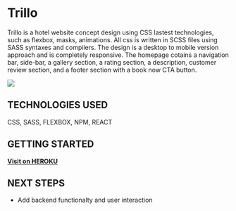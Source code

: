 # Trillo

Trillo is a hotel website concept design using CSS lastest technologies, such as flexbox, masks, animations. All css is written in SCSS files using SASS syntaxes and compilers. The design is a desktop to mobile version approach and is completely responsive. The homepage cotains a navigation bar, side-bar, a gallery section, a rating section, a description, customer review section, and a footer section with a book now CTA button.

<img src="https://i.imgur.com/gTZW3U8.png">

## TECHNOLOGIES USED

CSS, SASS, FLEXBOX, NPM, REACT

## GETTING STARTED

[<b>Visit on HEROKU</b>](https://trillo143.herokuapp.com/)

## NEXT STEPS

- Add backend functionalty and user interaction
